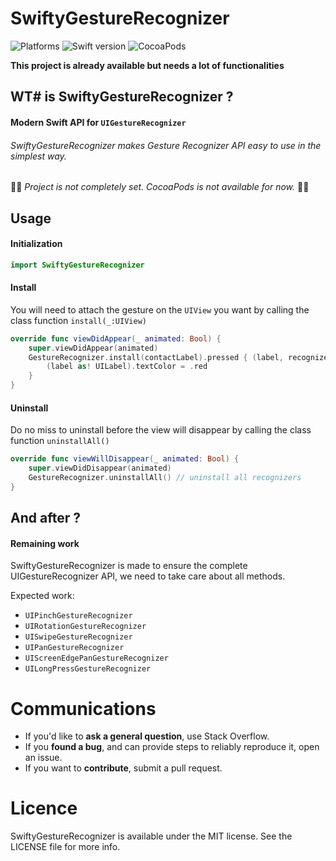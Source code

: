 # SwiftyGestureRecognizer

![Platforms](https://img.shields.io/badge/platforms-ios-lightgrey.svg) ![Swift version](https://img.shields.io/badge/language-swift-ff69b.svg) ![CocoaPods](https://img.shields.io/cocoapods/l/AFNetworking.svg)

__This project is already available but needs a lot of functionalities__<br>


## WT# is SwiftyGestureRecognizer ?

#### Modern Swift API for `UIGestureRecognizer`
###### SwiftyGestureRecognizer makes Gesture Recognizer API easy to use in the simplest way.

:construction::construction: _Project is not completely set. CocoaPods is not available for now._ :construction::construction:

## Usage

#### Initialization

```swift
import SwiftyGestureRecognizer
```

#### Install

You will need to attach the gesture on the `UIView` you want by calling the class function `install(_:UIView)`

```swift
override func viewDidAppear(_ animated: Bool) {
    super.viewDidAppear(animated)
    GestureRecognizer.install(contactLabel).pressed { (label, recognizer) in // install the tap recognizer
        (label as! UILabel).textColor = .red
    }
}
```

#### Uninstall

Do no miss to uninstall before the view will disappear by calling the class function `uninstallAll()`

```swift
override func viewWillDisappear(_ animated: Bool) {
    super.viewDidDisappear(animated)
    GestureRecognizer.uninstallAll() // uninstall all recognizers
}
```

## And after ?

#### Remaining work

SwiftyGestureRecognizer is made to ensure the complete UIGestureRecognizer API, we need to take care about all methods.

Expected work:

- `UIPinchGestureRecognizer`
- `UIRotationGestureRecognizer`
- `UISwipeGestureRecognizer`
- `UIPanGestureRecognizer`
- `UIScreenEdgePanGestureRecognizer`
- `UILongPressGestureRecognizer`

# Communications

* If you'd like to __ask a general question__, use Stack Overflow.
* If you __found a bug__, and can provide steps to reliably reproduce it, open an issue.
* If you want to __contribute__, submit a pull request.

# Licence

SwiftyGestureRecognizer is available under the MIT license. See the LICENSE file for more info.
